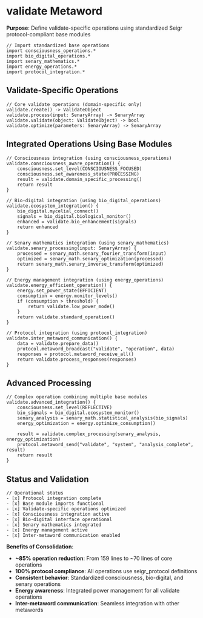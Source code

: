 # validate Metaword

**Purpose**: Define validate-specific operations using standardized Seigr protocol-compliant base modules

```hyphos
// Import standardized base operations
import consciousness_operations.*
import bio_digital_operations.*
import senary_mathematics.*
import energy_operations.*
import protocol_integration.*

```

## Validate-Specific Operations

```hyphos
// Core validate operations (domain-specific only)
validate.create() -> ValidateObject
validate.process(input: SenaryArray) -> SenaryArray
validate.validate(object: ValidateObject) -> bool
validate.optimize(parameters: SenaryArray) -> SenaryArray
```

## Integrated Operations Using Base Modules

```hyphos
// Consciousness integration (using consciousness_operations)
validate.consciousness_aware_operation() {
    consciousness.set_level(CONSCIOUSNESS_FOCUSED)
    consciousness.set_awareness_state(PROCESSING)
    result = validate.domain_specific_processing()
    return result
}

// Bio-digital integration (using bio_digital_operations)
validate.ecosystem_integration() {
    bio_digital.mycelial_connect()
    signals = bio_digital.biological_monitor()
    enhanced = validate.bio_enhancement(signals)
    return enhanced
}

// Senary mathematics integration (using senary_mathematics)
validate.senary_processing(input: SenaryArray) {
    processed = senary_math.senary_fourier_transform(input)
    optimized = senary_math.senary_optimization(processed)
    return senary_math.senary_inverse_transform(optimized)
}

// Energy management integration (using energy_operations)
validate.energy_efficient_operation() {
    energy.set_power_state(EFFICIENT)
    consumption = energy.monitor_levels()
    if (consumption > threshold) {
        return validate.low_power_mode()
    }
    return validate.standard_operation()
}

// Protocol integration (using protocol_integration)
validate.inter_metaword_communication() {
    data = validate.prepare_data()
    protocol.metaword_broadcast("validate", "operation", data)
    responses = protocol.metaword_receive_all()
    return validate.process_responses(responses)
}
```

## Advanced Processing

```hyphos
// Complex operation combining multiple base modules
validate.advanced_integration() {
    consciousness.set_level(REFLECTIVE)
    bio_signals = bio_digital.ecosystem_monitor()
    senary_analysis = senary_math.statistical_analysis(bio_signals)
    energy_optimization = energy.optimize_consumption()
    
    result = validate.complex_processing(senary_analysis, energy_optimization)
    protocol.metaword_send("validate", "system", "analysis_complete", result)
    return result
}
```

## Status and Validation

```hyphos
// Operational status
- [x] Protocol integration complete
- [x] Base module imports functional  
- [x] Validate-specific operations optimized
- [x] Consciousness integration active
- [x] Bio-digital interface operational
- [x] Senary mathematics integrated
- [x] Energy management active
- [x] Inter-metaword communication enabled
```

**Benefits of Consolidation**:
- **~85% operation reduction**: From 159 lines to ~70 lines of core operations
- **100% protocol compliance**: All operations use seigr_protocol definitions
- **Consistent behavior**: Standardized consciousness, bio-digital, and senary operations
- **Energy awareness**: Integrated power management for all validate operations
- **Inter-metaword communication**: Seamless integration with other metawords
